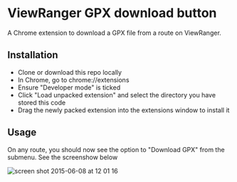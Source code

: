 # ViewRanger GPX download button

A Chrome extension to download a GPX file from a route on ViewRanger.

## Installation

* Clone or download this repo locally
* In Chrome, go to chrome://extensions
* Ensure "Developer mode" is ticked
* Click "Load unpacked extension" and select the directory you have stored this code
* Drag the newly packed extension into the extensions window to install it

## Usage

On any route, you should now see the option to "Download GPX" from the submenu. See the screenshow below

![screen shot 2015-06-08 at 12 01 16](https://cloud.githubusercontent.com/assets/67624/8033455/53e1c0a8-0dd6-11e5-9014-c0d1eea1d39b.png)

